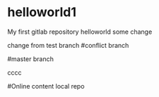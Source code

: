 # helloworld1
My first gitlab repository
helloworld
some change


change from test branch
#conflict branch

#master branch

cccc

#Online content
local repo